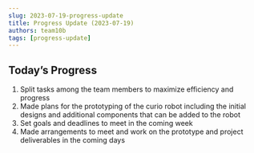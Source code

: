 ```yaml
---
slug: 2023-07-19-progress-update
title: Progress Update (2023-07-19)
authors: team10b
tags: [progress-update]
---
```


## Today’s Progress

1. Split tasks among the team members to maximize efficiency and progress
2. Made plans for the prototyping of the curio robot including the initial designs and additional components that can be added to the robot
3. Set goals and deadlines to meet in the coming week
4. Made arrangements to meet and work on the prototype and project deliverables in the coming days

